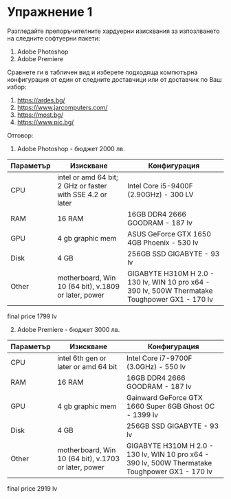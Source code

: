 # Упражнение 1 

Разгледайте препоръчителните хардуерни изисквания за изпозлването на следните софтуерни пакети:
1. Adobe Photoshop 
2. Adobe Premiere

Сравнете ги в табличен вид и изберете подходяща компютърна конфигурация от един от следните доставчици или от доставчик по Ваш избор:
1. https://ardes.bg/
2. https://www.jarcomputers.com/
3. https://most.bg/
4. https://www.pic.bg/


Отговор:

1. Adobe Photoshop - бюджет 2000 лв. 

Параметър | Изискване | Конфигурация
------------ | -------------| -------------
CPU | intel or amd 64 bit; 2 GHz or faster with SSE 4.2 or later | Intel Core i5-9400F (2.90GHz) - 300 LV
RAM | 16 RAM | 16GB DDR4 2666 GOODRAM - 187 lv
GPU | 4 gb graphic mem | ASUS GeForce GTX 1650 4GB Phoenix - 530 lv
Disk | 4 GB | 256GB SSD GIGABYTE - 93 lv
Other | motherboard, Win 10 (64 bit), v.1809 or later, power | GIGABYTE H310M H 2.0 - 130 lv, WIN 10 pro x64 - 390 lv, 500W Thermatake Toughpower GX1 - 170 lv

final price 1799 lv

2. Adobe Premiere - бюджет 3000 лв. 

Параметър | Изискване | Конфигурация
------------ | -------------| -------------
CPU | intel 6th gen or later or amd 64 bit | Intel Core i7-9700F (3.0GHz) - 550 lv
RAM | 16 RAM | 16GB DDR4 2666 GOODRAM - 187 lv
GPU | 4 gb graphic mem | Gainward GeForce GTX 1660 Super 6GB Ghost OC - 1399 lv
Disk | 4 GB | 256GB SSD GIGABYTE - 93 lv
Other | motherboard, Win 10 (64 bit), v.1703 or later, power | GIGABYTE H310M H 2.0 - 130 lv, WIN 10 pro x64 - 390 lv, 500W Thermatake Toughpower GX1 - 170 lv

final price 2919 lv
